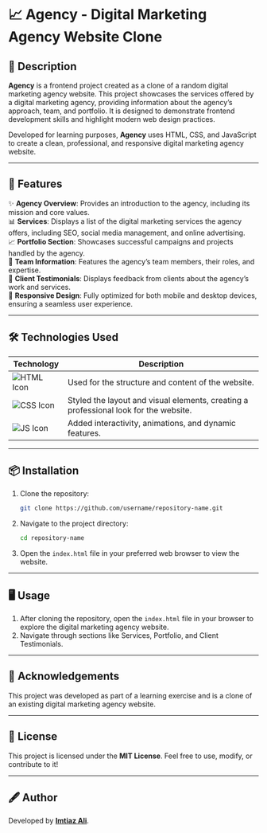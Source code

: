 # 📈 Agency - Digital Marketing Agency Website Clone

## 📝 Description
**Agency** is a frontend project created as a clone of a random digital marketing agency website. This project showcases the services offered by a digital marketing agency, providing information about the agency’s approach, team, and portfolio. It is designed to demonstrate frontend development skills and highlight modern web design practices.

Developed for learning purposes, **Agency** uses HTML, CSS, and JavaScript to create a clean, professional, and responsive digital marketing agency website.

---

## 🚀 Features
✨ **Agency Overview**: Provides an introduction to the agency, including its mission and core values.  
📊 **Services**: Displays a list of the digital marketing services the agency offers, including SEO, social media management, and online advertising.  
📈 **Portfolio Section**: Showcases successful campaigns and projects handled by the agency.  
👥 **Team Information**: Features the agency’s team members, their roles, and expertise.  
📝 **Client Testimonials**: Displays feedback from clients about the agency’s work and services.  
📱 **Responsive Design**: Fully optimized for both mobile and desktop devices, ensuring a seamless user experience.

---

## 🛠️ Technologies Used
| Technology    | Description                           |
|---------------|---------------------------------------|
| ![HTML Icon](https://img.shields.io/badge/HTML-orange?logo=html5&logoColor=white) | Used for the structure and content of the website. |
| ![CSS Icon](https://img.shields.io/badge/CSS-blue?logo=css3&logoColor=white)   | Styled the layout and visual elements, creating a professional look for the website. |
| ![JS Icon](https://img.shields.io/badge/JavaScript-yellow?logo=javascript&logoColor=black) | Added interactivity, animations, and dynamic features. |

---

## 📦 Installation
1. Clone the repository:
    ```bash
    git clone https://github.com/username/repository-name.git
    ```
2. Navigate to the project directory:
    ```bash
    cd repository-name
    ```
3. Open the `index.html` file in your preferred web browser to view the website.

---

## 🖥️ Usage
1. After cloning the repository, open the `index.html` file in your browser to explore the digital marketing agency website.
2. Navigate through sections like Services, Portfolio, and Client Testimonials.

---

## 🙌 Acknowledgements
This project was developed as part of a learning exercise and is a clone of an existing digital marketing agency website.

---

## 📜 License
This project is licensed under the **MIT License**. Feel free to use, modify, or contribute to it!

---

## 🖋️ Author
Developed by **[Imtiaz Ali](https://github.com/imtiaza1)**.
